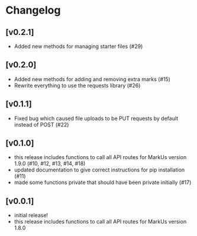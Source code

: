 # Changelog

## [v0.2.1]
- Added new methods for managing starter files (#29)

## [v0.2.0]
- Added new methods for adding and removing extra marks (#15)
- Rewrite everything to use the requests library (#26)

## [v0.1.1]
- Fixed bug which caused file uploads to be PUT requests by default instead of POST (#22)

## [v0.1.0]
- this release includes functions to call all API routes for MarkUs version 1.9.0 (#10, #12, #13, #14, #18)
- updated documentation to give correct instructions for pip installation (#11)
- made some functions private that should have been private initially (#17)

## [v0.0.1]
- initial release!
- this release includes functions to call all API routes for MarkUs version 1.8.0
